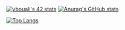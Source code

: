 [![ybouali's 42 stats](https://badge42.vercel.app/api/v2/cl1sgsvd0000609mgsmf3qmcr/stats?cursusId=21&coalitionId=80)](https://github.com/JaeSeoKim/badge42)
[![Anurag's GitHub stats](https://github-readme-stats.vercel.app/api?username=ybouali&theme=noctis_minimus)](https://github.com/ybouali/github-readme-stats)














[![Top Langs](https://github-readme-stats.vercel.app/api/top-langs/?username=ybouali&theme=noctis_minimus)](https://github.com/ybouali/github-readme-stats)


























